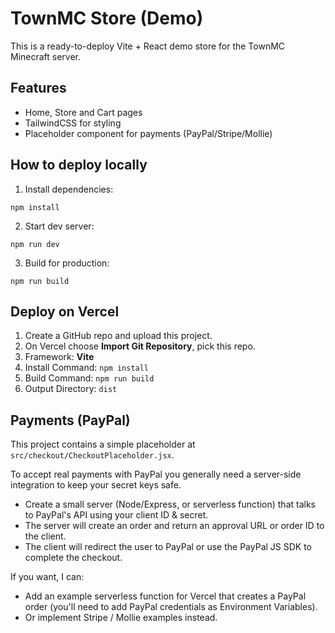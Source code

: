 # TownMC Store (Demo)

This is a ready-to-deploy Vite + React demo store for the TownMC Minecraft server.

## Features
- Home, Store and Cart pages
- TailwindCSS for styling
- Placeholder component for payments (PayPal/Stripe/Mollie)

## How to deploy locally
1. Install dependencies:
```
npm install
```
2. Start dev server:
```
npm run dev
```
3. Build for production:
```
npm run build
```

## Deploy on Vercel
1. Create a GitHub repo and upload this project.
2. On Vercel choose **Import Git Repository**, pick this repo.
3. Framework: **Vite**
4. Install Command: `npm install`
5. Build Command: `npm run build`
6. Output Directory: `dist`

## Payments (PayPal)
This project contains a simple placeholder at `src/checkout/CheckoutPlaceholder.jsx`.

To accept real payments with PayPal you generally need a server-side integration to keep your secret keys safe.
- Create a small server (Node/Express, or serverless function) that talks to PayPal's API using your client ID & secret.
- The server will create an order and return an approval URL or order ID to the client.
- The client will redirect the user to PayPal or use the PayPal JS SDK to complete the checkout.

If you want, I can:
- Add an example serverless function for Vercel that creates a PayPal order (you'll need to add PayPal credentials as Environment Variables).
- Or implement Stripe / Mollie examples instead.
